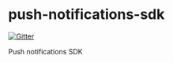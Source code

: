 push-notifications-sdk
======================

[![Gitter](https://badges.gitter.im/Join%20Chat.svg)](https://gitter.im/Melphin/push-notifications-sdk?utm_source=badge&utm_medium=badge&utm_campaign=pr-badge&utm_content=badge)

Push notifications SDK